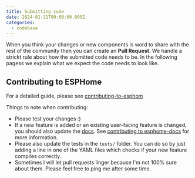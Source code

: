```yaml
---
title: Submitting code
date: 2024-01-31T00:00:00.000Z
categories:
  - codebase
---
```

<!--more-->
When you think your changes or new components is word to share with the rest of the community then you can create an **Pull Request**. We handle a strickt rule about how the submitted code needs to be. In the following pagess we explain what we expect the code needs to look like.

## Contributing to ESPHome

For a detailed guide, please see [contributing-to-esphom](https://esphome.io/guides/contributing.html#contributing-to-esphome)

Things to note when contributing:

- Please test your changes :)
- If a new feature is added or an existing user-facing feature is changed, you should also update the [docs](https://github.com/esphome/esphome-docs). See [contributing to esphome-docs](https://esphome.io/guides/contributing.html#contributing-to-esphomedocs) for more information.
- Please also update the tests in the `tests/` folder. You can do so by just adding a line in one of the YAML files  which checks if your new feature compiles correctly.
- Sometimes I will let pull requests linger because I'm not 100% sure about them. Please feel free to ping me after some time.
